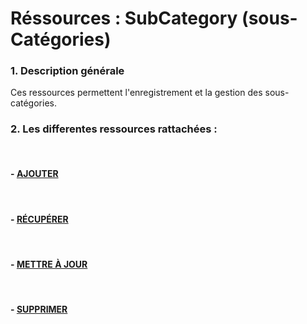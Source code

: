 # Réssources : SubCategory (sous-Catégories)

### 1. Description générale

Ces ressources permettent l'enregistrement et la gestion des sous-catégories.

### 2. Les differentes ressources rattachées :

<br>

#### - [AJOUTER](/guide/services/transactions/subcategory/store)

<br>

#### - [RÉCUPÉRER](/guide/services/transactions/subcategory/list)

<br>

#### - [METTRE À JOUR](/guide/services/transactions/subcategory/update)

<br>

#### - [SUPPRIMER](/guide/services/transactions/subcategory/delete)
